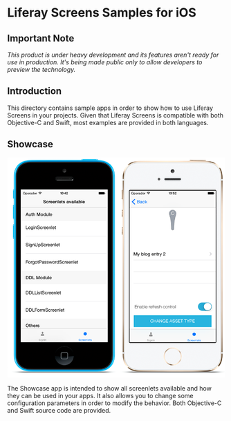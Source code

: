 # Liferay Screens Samples for iOS

## Important Note

_This product is under heavy development and its features aren't ready for use in production. It's being made public only to allow developers to preview the technology._

## Introduction

This directory contains sample apps in order to show how to use Liferay Screens in your projects.
Given that Liferay Screens is compatible with both Objective-C and Swift, most examples are provided in both languages.

## Showcase

![The Showcase app](../Documentation/Images/showcase.png)

The Showcase app is intended to show all screenlets available and how they can be used in your apps. It also allows you to change some configuration parameters in order to modify the behavior.
Both Objective-C and Swift source code are provided.

